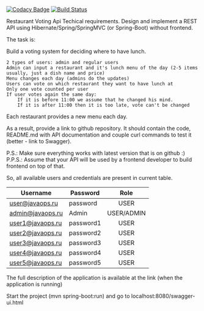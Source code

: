 [![Codacy Badge](https://app.codacy.com/project/badge/Grade/e7607f460f164f9ead83a8e2fb2772b3)](https://www.codacy.com/gh/IvanSavelyev/Restaurant-Voting-System/dashboard?utm_source=github.com&amp;utm_medium=referral&amp;utm_content=IvanSavelyev/Restaurant-Voting-System&amp;utm_campaign=Badge_Grade)
[![Build Status](https://app.travis-ci.com/IvanSavelyev/Restaurant-Voting-System.svg?branch=master)](https://app.travis-ci.com/IvanSavelyev/Restaurant-Voting-System)

Restaurant Voting Api
Techical requirements.
Design and implement a REST API using Hibernate/Spring/SpringMVC (or Spring-Boot) without frontend.

The task is:

Build a voting system for deciding where to have lunch.

    2 types of users: admin and regular users
    Admin can input a restaurant and it's lunch menu of the day (2-5 items usually, just a dish name and price)
    Menu changes each day (admins do the updates)
    Users can vote on which restaurant they want to have lunch at
    Only one vote counted per user
    If user votes again the same day:
        If it is before 11:00 we assume that he changed his mind.
        If it is after 11:00 then it is too late, vote can't be changed

Each restaurant provides a new menu each day.

As a result, provide a link to github repository. It should contain the code, README.md with API documentation and couple curl commands to test it (better - link to Swagger).

P.S.: Make sure everything works with latest version that is on github :)
P.P.S.: Assume that your API will be used by a frontend developer to build frontend on top of that.

So, all available users and credentials are present in current table.


| Username         | Password  |    Role    |
|------------------|-----------|:----------:|
| user@javaops.ru  | password  |    USER    |
| admin@javaops.ru | Admin     | USER/ADMIN |
| user1@javaops.ru | password1 |    USER    |
| user2@javaops.ru | password2 |    USER    |
| user3@javaops.ru | password3 |    USER    |
| user4@javaops.ru | password4 |    USER    |
| user5@javaops.ru | password5 |    USER    |

The full description of the application is available at the link (when the application is running)

Start the project (mvn spring-boot:run) and go to 
localhost:8080/swagger-ui.html

